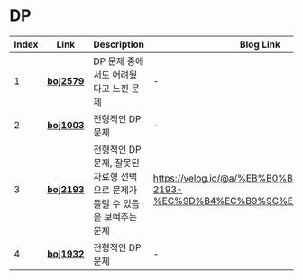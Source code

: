 # DP
|Index|Link|Description|Blog Link|
|---|---|---|---|
|1|[**boj2579**](../src/baekjoon/boj2579)|DP 문제 중에서도 어려웠다고 느낀 문제|-|
|2|[**boj1003**](../src/baekjoon/boj1003)|전형적인 DP 문제|-|
|3|[**boj2193**](../src/baekjoon/boj2193)|전형적인 DP 문제, 잘못된 자료형 선택으로 문제가 틀릴 수 있음을 보여주는 문제|https://velog.io/@a/%EB%B0%B1%EC%A4%80-2193-%EC%9D%B4%EC%B9%9C%EC%88%98|
|4|[**boj1932**](../src/baekjoon/boj1932)|전형적인 DP 문제|-|

